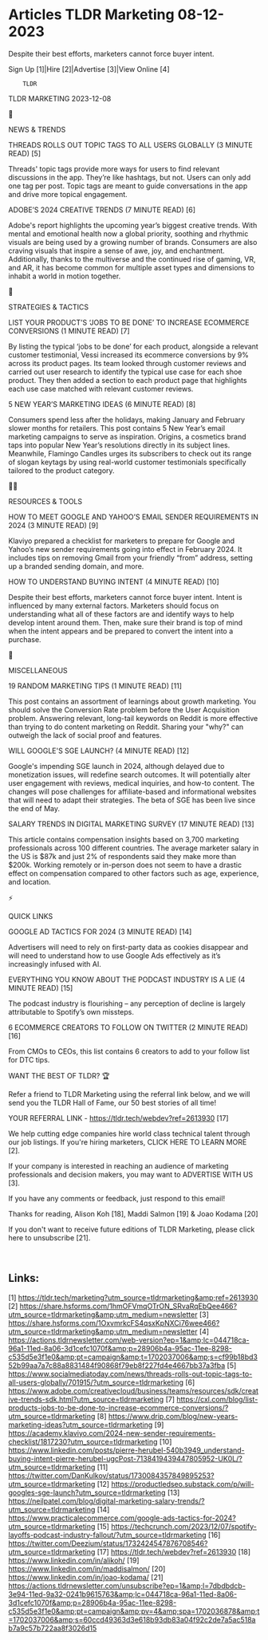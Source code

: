 # Articles TLDR Marketing 08-12-2023

Despite their best efforts, marketers cannot force buyer intent.  

Sign Up [1]|Hire [2]|Advertise [3]|View Online [4] 

		TLDR 

TLDR MARKETING 2023-12-08

📱 

NEWS & TRENDS

 THREADS ROLLS OUT TOPIC TAGS TO ALL USERS GLOBALLY (3 MINUTE READ)
[5] 

 Threads' topic tags provide more ways for users to find relevant
discussions in the app. They’re like hashtags, but not. Users can
only add one tag per post. Topic tags are meant to guide conversations
in the app and drive more topical engagement. 

 ADOBE’S 2024 CREATIVE TRENDS (7 MINUTE READ) [6] 

 Adobe's report highlights the upcoming year’s biggest creative
trends. With mental and emotional health now a global priority,
soothing and rhythmic visuals are being used by a growing number of
brands. Consumers are also craving visuals that inspire a sense of
awe, joy, and enchantment. Additionally, thanks to the multiverse and
the continued rise of gaming, VR, and AR, it has become common for
multiple asset types and dimensions to inhabit a world in motion
together. 

🚀 

STRATEGIES & TACTICS

 LIST YOUR PRODUCT’S ‘JOBS TO BE DONE’ TO INCREASE ECOMMERCE
CONVERSIONS (1 MINUTE READ) [7] 

 By listing the typical ‘jobs to be done’ for each product,
alongside a relevant customer testimonial, Vessi increased its
ecommerce conversions by 9% across its product pages. Its team looked
through customer reviews and carried out user research to identify the
typical use case for each shoe product. They then added a section to
each product page that highlights each use case matched with relevant
customer reviews. 

 5 NEW YEAR’S MARKETING IDEAS (6 MINUTE READ) [8] 

 Consumers spend less after the holidays, making January and February
slower months for retailers. This post contains 5 New Year’s email
marketing campaigns to serve as inspiration. Origins, a cosmetics
brand taps into popular New Year’s resolutions directly in its
subject lines. Meanwhile, Flamingo Candles urges its subscribers to
check out its range of slogan keytags by using real-world customer
testimonials specifically tailored to the product category. 

🧑‍💻 

RESOURCES & TOOLS

 HOW TO MEET GOOGLE AND YAHOO’S EMAIL SENDER REQUIREMENTS IN 2024 (3
MINUTE READ) [9] 

 Klaviyo prepared a checklist for marketers to prepare for Google and
Yahoo’s new sender requirements going into effect in February 2024.
It includes tips on removing Gmail from your friendly “from”
address, setting up a branded sending domain, and more. 

 HOW TO UNDERSTAND BUYING INTENT (4 MINUTE READ) [10] 

 Despite their best efforts, marketers cannot force buyer intent.
Intent is influenced by many external factors. Marketers should focus
on understanding what all of these factors are and identify ways to
help develop intent around them. Then, make sure their brand is top of
mind when the intent appears and be prepared to convert the intent
into a purchase. 

🎁 

MISCELLANEOUS

 19 RANDOM MARKETING TIPS (1 MINUTE READ) [11] 

 This post contains an assortment of learnings about growth marketing.
You should solve the Conversion Rate problem before the User
Acquisition problem. Answering relevant, long-tail keywords on Reddit
is more effective than trying to do content marketing on Reddit.
Sharing your "why?" can outweigh the lack of social proof and
features. 

 WILL GOOGLE'S SGE LAUNCH? (4 MINUTE READ) [12] 

 Google's impending SGE launch in 2024, although delayed due to
monetization issues, will redefine search outcomes. It will
potentially alter user engagement with reviews, medical inquiries, and
how-to content. The changes will pose challenges for affiliate-based
and informational websites that will need to adapt their strategies.
The beta of SGE has been live since the end of May. 

 SALARY TRENDS IN DIGITAL MARKETING SURVEY (17 MINUTE READ) [13] 

 This article contains compensation insights based on 3,700 marketing
professionals across 100 different countries. The average marketer
salary in the US is $87k and just 2% of respondents said they make
more than $200k. Working remotely or in-person does not seem to have a
drastic effect on compensation compared to other factors such as age,
experience, and location. 

⚡ 

QUICK LINKS

 GOOGLE AD TACTICS FOR 2024 (3 MINUTE READ) [14] 

 Advertisers will need to rely on first-party data as cookies
disappear and will need to understand how to use Google Ads
effectively as it’s increasingly infused with AI. 

 EVERYTHING YOU KNOW ABOUT THE PODCAST INDUSTRY IS A LIE (4 MINUTE
READ) [15] 

 The podcast industry is flourishing – any perception of decline is
largely attributable to Spotify’s own missteps. 

 6 ECOMMERCE CREATORS TO FOLLOW ON TWITTER (2 MINUTE READ) [16] 

 From CMOs to CEOs, this list contains 6 creators to add to your
follow list for DTC tips. 

WANT THE BEST OF TLDR? 🏆

Refer a friend to TLDR Marketing using the referral link below, and we
will send you the TLDR Hall of Fame, our 50 best stories of all time!

YOUR REFERRAL LINK - https://tldr.tech/webdev?ref=2613930 [17]

 We help cutting edge companies hire world class technical talent
through our job listings. If you're hiring marketers, CLICK HERE TO
LEARN MORE [2]. 

If your company is interested in reaching an audience of marketing
professionals and decision makers, you may want to ADVERTISE WITH US
[3]. 

If you have any comments or feedback, just respond to this email! 

Thanks for reading, 
Alison Koh [18], Maddi Salmon [19] & Joao Kodama [20] 

If you don't want to receive future editions of TLDR Marketing,
please click here to unsubscribe [21]. 

  

 

Links:
------
[1] https://tldr.tech/marketing?utm_source=tldrmarketing&amp;ref=2613930
[2] https://share.hsforms.com/1hmOFVmqOTrON_SRvaRqEbQee466?utm_source=tldrmarketing&amp;utm_medium=newsletter
[3] https://share.hsforms.com/1OxvmrkcFS4qsxKpNXCi76wee466?utm_source=tldrmarketing&amp;utm_medium=newsletter
[4] https://actions.tldrnewsletter.com/web-version?ep=1&amp;lc=044718ca-96a1-11ed-8a06-3d1cefc1070f&amp;p=28906b4a-95ac-11ee-8298-c535d5e3f1e0&amp;pt=campaign&amp;t=1702037006&amp;s=cf99b18bd352b99aa7a7c88a8831484f90868f79eb8f227fd4e4667bb37a3fba
[5] https://www.socialmediatoday.com/news/threads-rolls-out-topic-tags-to-all-users-globally/701915/?utm_source=tldrmarketing
[6] https://www.adobe.com/creativecloud/business/teams/resources/sdk/creative-trends-sdk.html?utm_source=tldrmarketing
[7] https://cxl.com/blog/list-products-jobs-to-be-done-to-increase-ecommerce-conversions/?utm_source=tldrmarketing
[8] https://www.drip.com/blog/new-years-marketing-ideas?utm_source=tldrmarketing
[9] https://academy.klaviyo.com/2024-new-sender-requirements-checklist/1817230?utm_source=tldrmarketing
[10] https://www.linkedin.com/posts/pierre-herubel-540b3949_understand-buying-intent-pierre-herubel-ugcPost-7138419439447805952-UK0L/?utm_source=tldrmarketing
[11] https://twitter.com/DanKulkov/status/1730084357849895253?utm_source=tldrmarketing
[12] https://productledseo.substack.com/p/will-googles-sge-launch?utm_source=tldrmarketing
[13] https://neilpatel.com/blog/digital-marketing-salary-trends/?utm_source=tldrmarketing
[14] https://www.practicalecommerce.com/google-ads-tactics-for-2024?utm_source=tldrmarketing
[15] https://techcrunch.com/2023/12/07/spotify-layoffs-podcast-industry-fallout/?utm_source=tldrmarketing
[16] https://twitter.com/Deezium/status/1732424547876708546?utm_source=tldrmarketing
[17] https://tldr.tech/webdev?ref=2613930
[18] https://www.linkedin.com/in/alikoh/
[19] https://www.linkedin.com/in/maddisalmon/
[20] https://www.linkedin.com/in/joao-kodama/
[21] https://actions.tldrnewsletter.com/unsubscribe?ep=1&amp;l=7dbdbdcb-3e94-11ed-9a32-0241b9615763&amp;lc=044718ca-96a1-11ed-8a06-3d1cefc1070f&amp;p=28906b4a-95ac-11ee-8298-c535d5e3f1e0&amp;pt=campaign&amp;pv=4&amp;spa=1702036878&amp;t=1702037006&amp;s=60ccd49363d3e618b93db83a04f92c2de7a5ac518ab7a9c57b722aa8f3026d15
